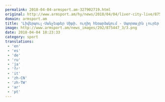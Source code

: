```yaml
---
permalink: 2018-04-04-armsport.am-327902719.html
original: http://www.armsport.am/hy/news/2018/04/04/liver-city-live/875447
domain: armsport.am
title: 'Լիվերպուլ-Մանչեսթեր Սիթի. ուղիղ հեռարձակում - Սպորտային լուրեր'
image: http://www.armsport.am/news_images/292/875447_3/3.png
date: 2018-04-04 18:23:33
category: sport
translations: 
 - 'en'
 - 'es'
 - 'de'
 - 'ru'
 - 'ja'
 - 'fr'
 - 'it'
 - 'zh-CN'
 - 'zh-TW'
 - 'ar'
 - 'pt'
---
```


